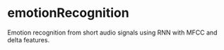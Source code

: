 # emotionRecognition
Emotion recognition from short audio signals using RNN with MFCC and delta features.
